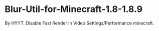 # Blur-Util-for-Minecraft-1.8-1.8.9
By HYYT.
Disable Fast Render in Video Settings/Performance minecraft.

